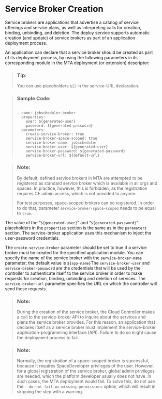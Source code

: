 <!-- loioee1189a420304bd2a73e0747463ae4a2 -->

# Service Broker Creation

Service brokers are applications that advertise a catalog of service offerings and service plans, as well as interpreting calls for creation, binding, unbinding, and deletion. The deploy service supports automatic creation \(and update\) of service brokers as part of an application deployment process.

Аn application can declare that a service broker should be created as part of its deployment process, by using the following parameters in its corresponding module in the MTA deployment \(or extension\) descriptor:

> ### Tip:  
> You can use placeholders `${}` in the service-URL declaration.

> ### Sample Code:  
> ```
> 
> - name: jobscheduler-broker
>   properties:
>     user: ${generated-user}
>     password: ${generated-password}
>   parameters:
>     create-service-broker: true
>     service-broker-space-scoped: true
>     service-broker-name: jobscheduler
>     service-broker-user: ${generated-user}
>     service-broker-password: ${generated-password}
>     service-broker-url: ${default-url}
> 
> ```

> ### Note:  
> By default, defined service brokers in MTA are attempted to be registered as standard service broker which is available in all orgs and spaces. In practice, however, this is forbidden, as the registration requires CF admin access, which is not provided to anyone.
> 
> For test purposes, space-scoped brokers can be registered. In order to do that, parameter `service-broker-space-scoped` needs to be equal to `true`.

The value of the “`${generated-user}`” and “`${generated-password}`” placeholders in the `properties` section is the same as in the `parameters` section. The service-broker application uses this mechanism to inject the user-password credentials.

The `create-service-broker` parameter should be set to true if a service broker must be created for the specified application module. You can specify the name of the service broker with the `service-broker-name` parameter; the default value is `${app-name}`The `service-broker-user` and `service-broker-password` are the credentials that will be used by the controller to authenticate itself to the service broker in order to make requests for creation, binding, unbinding and deletion of services. The `service-broker-url` parameter specifies the URL on which the controller will send these requests.

> ### Note:  
> During the creation of the service broker, the Cloud Controller makes a call to the service-broker API to inquire about the services and plans the service broker provides. For this reason, an application that declares itself as a service broker must implement the service-broker application-programming interface \(API\). Failure to do so might cause the deployment process to fail.

> ### Note:  
> Normally, the registration of а space-scoped broker is successful, because it requires SpaceDeveloper privileges of the user. However, for a global registration of the service broker, global admin privileges are needed, which the platform developer usually does not have. In such cases, the MTA deployment would fail. To solve this, do not use the `--do-not-fail-on-missing-permissions` option, which will result in skipping the step with a warning.

